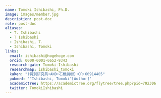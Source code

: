 ```yaml
---
name: Tomoki Ishibashi, Ph.D.
image: images/member.jpg
description: post-doc
role: post-doc
aliases:
  - T. Ishibashi
  - T Ishibashi
  - Ishibashi, T.
  - Ishibashi, Tomoki
links:
  email: ishibashi@hogehoge.com
  orcid: 0000-0001-6652-9343
  research-gate: Tomoki-Ishibashi
  researchmap: ishibashi_tomoki
  kaken: "(特別研究員+AND+石橋朋樹)+OR+60914405"
  pubmed: '"Ishibashi, Tomoki"[Author]'
  academictree: https://academictree.org/flytree/tree.php?pid=792306
  twitter: TomokiIshibashi
---
```


